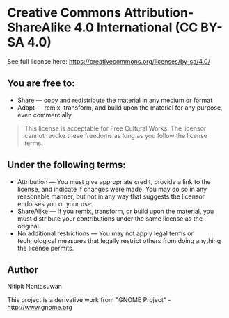 # Creative Commons Attribution-ShareAlike 4.0 International (CC BY-SA 4.0)

See full license here: https://creativecommons.org/licenses/by-sa/4.0/

## You are free to:

- Share — copy and redistribute the material in any medium or format
- Adapt — remix, transform, and build upon the material for any purpose, even commercially.

> This license is acceptable for Free Cultural Works.
> The licensor cannot revoke these freedoms as long as you follow the license terms.

## Under the following terms:

- Attribution — You must give appropriate credit, provide a link to the license, and indicate if changes were made. You may do so in any reasonable manner, but not in any way that suggests the licensor endorses you or your use.
- ShareAlike — If you remix, transform, or build upon the material, you must distribute your contributions under the same license as the original.
- No additional restrictions — You may not apply legal terms or technological measures that legally restrict others from doing anything the license permits.

## Author

Nitipit Nontasuwan

This project is a derivative work from "GNOME Project" - http://www.gnome.org

